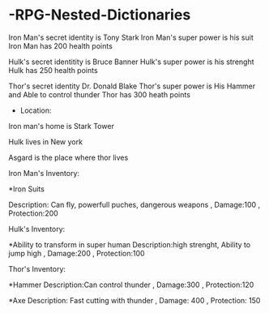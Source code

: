 # -RPG-Nested-Dictionaries
Iron Man's secret identity is Tony Stark
Iron Man's super power is his suit
Iron Man has 200 health points

Hulk's secret identitity is Bruce Banner
Hulk's super power is his strenght
Hulk has 250 health points

Thor's secret identity Dr. Donald Blake
Thor's super power is His Hammer and Able to control thunder
Thor has 300 heath points

* Location:

Iron man's home is Stark Tower

Hulk lives in New york

Asgard is the place where thor lives

Iron Man's Inventory:

*Iron Suits

Description: Can fly, powerfull puches, dangerous weapons
, Damage:100
, Protection:200

Hulk's Inventory:

*Ability to transform in super human
Description:high strenght, Ability to jump high
, Damage:200
, Protection:100

Thor's Inventory:

*Hammer
Description:Can control thunder
, Damage:300
, Protection:120

*Axe
Description: Fast cutting with thunder
, Damage: 400
, Protection: 150
